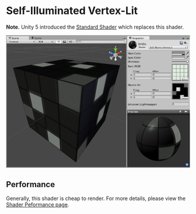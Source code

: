 Self-Illuminated Vertex-Lit
===========================

**Note.** Unity 5 introduced the [Standard Shader](shader-StandardShader) which replaces this shader.

![](../uploads/Shaders/Shader-IllumVertex.jpg) 

<!-- include shader-SelfIllumFamilyImport -->

<!-- include shader-VertexLitSubsetImport -->

Performance
-----------

Generally, this shader is cheap to render. For more details, please view the [Shader Peformance page](shader-Performance).
